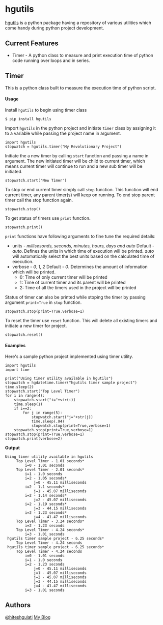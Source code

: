 # hgutils

[hgutils](https://github.com/hiteshgulati/hgutils) is a python package having a repository of various utilities which come handy during python project development. 

## Current Features

* Timer - A python class to measure and print execution time of python code running over loops and in series.

## Timer
This is a python class built to measure the execution time of python script. 

#### Usage
Install `hgutils` to begin using timer class

```
$ pip install hgutils
```

Import `hgutils` in the python project and initiate `timer` class by assigning it to a variable while passing the project name in argument.

```
import hgutils
stopwatch = hgutils.timer("My Revolutionary Project")
```

Initiate the a new timer by calling `start` function and passing a name in argument. The new initiated timer will be child to current timer, which means current timer will continue to run and a new sub timer will be initiated.

```
stopwatch.start('New Timer')
```

To stop or end current timer simply call `stop` function. This function will end current timer, any parent timer(s) will keep on running. To end stop parent timer call the stop function again.

```
stopwatch.stop()
```

To get status of timers use `print` function. 
```
stopwatch.print()
```

`print` functions have following arguments to fine tune the required details:
* units - *millisesonds, seconds, minutes, hours, days and auto* Default - *auto*. Defines the units in which time of execution will be printed. *auto* will automatically select the best units based on the calculated time of execution.
* verbose - *0, 1, 2* Default - *0*. Determines the amount of information which will be printed. 
    - 0: Time of only current timer will be printed
    - 1: Time of current timer and its parent will be printed
    - 2: Time of all the timers used in the project will be printed

Status of timer can also be printed while stoping the timer by passing argument `print=True` in `stop` function.
```
stopwatch.stop(print=True,verbose=1)
```

To reset the timer use `reset` function. This will delete all existing timers and initiate a new timer for project.

```
stopwatch.reset()
```

#### Examples

Here's a sample python project implemented using timer utility.

```
import hgutils
import time

print("Using timer utility available in hgutils")
stopwatch = hgdatetime.timer("hgutils timer sample project")
time.sleep(2)
stopwatch.start("Top Level Timer")
for i in range(4):
    stopwatch.start("i="+str(i))
    time.sleep(1)    
    if i==2:
        for j in range(5):
            stopwatch.start("j="+str(j))
            time.sleep(.04)
            stopwatch.stop(print=True,verbose=1)
    stopwatch.stop(print=True,verbose=1)
stopwatch.stop(print=True,verbose=1)
stopwatch.print(verbose=2)
```

**Output**
```
Using timer utility available in hgutils
	 Top Level Timer - 1.01 seconds*
		 i=0 - 1.01 seconds
	 Top Level Timer - 2.01 seconds*
		 i=1 - 1.0 seconds
		 i=2 - 1.05 seconds*
			 j=0 - 45.11 milliseconds
		 i=2 - 1.1 seconds*
			 j=1 - 45.07 milliseconds
		 i=2 - 1.14 seconds*
			 j=2 - 45.07 milliseconds
		 i=2 - 1.19 seconds*
			 j=3 - 44.15 milliseconds
		 i=2 - 1.23 seconds*
			 j=4 - 41.47 milliseconds
	 Top Level Timer - 3.24 seconds*
		 i=2 - 1.23 seconds
	 Top Level Timer - 4.24 seconds*
		 i=3 - 1.01 seconds
 hgutils timer sample project - 6.25 seconds*
	 Top Level Timer - 4.24 seconds
 hgutils timer sample project - 6.25 seconds*
	 Top Level Timer - 4.24 seconds
		 i=0 - 1.01 seconds
		 i=1 - 1.0 seconds
		 i=2 - 1.23 seconds
			 j=0 - 45.11 milliseconds
			 j=1 - 45.07 milliseconds
			 j=2 - 45.07 milliseconds
			 j=3 - 44.15 milliseconds
			 j=4 - 41.47 milliseconds
		 i=3 - 1.01 seconds
```

## Authors
[@hiteshgulati](https://github.com/hiteshgulati)
[My Blog](https://hiteshgulati.com)

